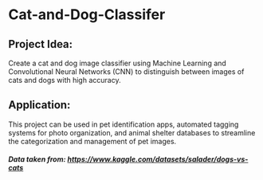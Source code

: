 # Cat-and-Dog-Classifer
## Project Idea:
Create a cat and dog image classifier using Machine Learning and Convolutional Neural Networks (CNN) to distinguish between images of cats and dogs with high accuracy.
## Application:
This project can be used in pet identification apps, automated tagging systems for photo organization, and animal shelter databases to streamline the categorization and management of pet images.
##### Data taken from: https://www.kaggle.com/datasets/salader/dogs-vs-cats
